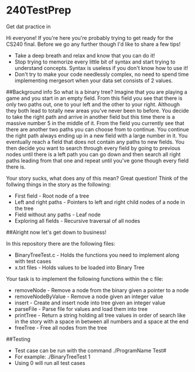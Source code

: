 # 240TestPrep
Get dat practice in

Hi everyone! If you're here you're probably trying to get ready for the CS240 final. Before we go any further though I'd like to share a few tips!
- Take a deep breath and relax and know that you can do it!
- Stop trying to memorize every little bit of syntax and start trying to understand concepts. Syntax is useless if you don't know
  how to use it!
- Don't try to make your code needlessly complex, no need to spend time implementing mergesort when your data set consists of 2 values.

##Background info
So what is a binary tree? Imagine that you are playing a game and you start in an empty field. From this field you see that there is only two paths out, 
one to your left and the other to your right. Although they both lead to totally new areas you've never been to before. You decide to take the right path 
and arrive in another field but this time there is a massive number 5 in the middle of it. From the field you currently see that there are another two paths 
you can choose from to continue. You continue the right path always ending up in a new field with a large number in it. You eventually reach 
a field that does not contain any paths to new fields. You then decide you want to search through every field by going to previous nodes until there is a left path you can go down and then search all right paths leading from that one and repeat until you've gone though every field there is.

Your story sucks, what does any of this mean?
Great question!
Think of the follwing things in the story as the following:
- First field - Root node of a tree
- Left and right paths - Pointers to left and right child nodes of a node in the tree
- Field without any paths - Leaf node
- Exploring all fields - Recursive traversal of all nodes

##Alright now let's get down to business!

In this repository there are the following files:
- BinaryTreeTest.c - Holds the functions you need to implement along with test cases
- x.txt files - Holds values to be loaded into Binary Tree

Your task is to implement the following functions within the c file:
- removeNode - Remove a node from the binary given a pointer to a node
- removeNodeByValue - Remove a node given an integer value
- insert - Create and insert node into tree given an integer value
- parseFile - Parse file for values and load them into tree
- printTree - Return a string holding all tree values in order of search like in the story with a space in between all numbers and a space at the end
- freeTree - Free all nodes from the tree

##Testing
- Test case can be run with the command ./ProgramName Test#
- For example: ./BinaryTreeTest 1
- Using 0 will run all test cases
